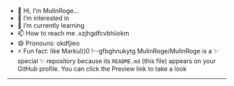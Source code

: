 - 👋 Hi, I’m MulinRoge...
- 👀 I’m interested in 
- 🌱 I’m currently learning
- 📫 How to reach me .xzjhgdfcvbhiiokm
- 😄 Pronouns: okdfjieo
- ⚡ Fun fact: like Markul))0
!--gfbghnukytg
MulinRoge/MulinRoge is a ✨ special ✨ repository because its `README.md` (this file) appears on your GitHub profile.
You can click the Preview link to take a look 
---
